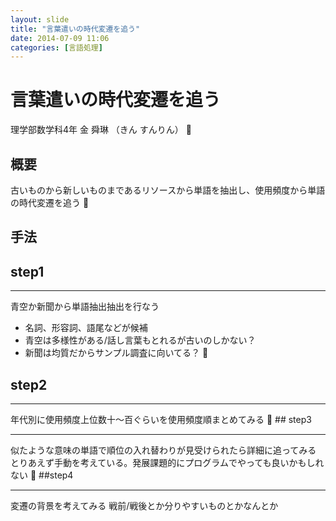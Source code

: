 ```yaml
---
layout: slide
title: "言葉遣いの時代変遷を追う"
date: 2014-07-09 11:06
categories: [言語処理]
---
```


# 言葉遣いの時代変遷を追う
  理学部数学科4年
  金 舜琳 （きん すんりん）

## 概要
   古いものから新しいものまであるリソースから単語を抽出し、使用頻度から単語の時代変遷を追う

## 手法

## step1
<hr />
青空か新聞から単語抽出抽出を行なう

* 名詞、形容詞、語尾などが候補
* 青空は多様性がある/話し言葉もとれるが古いのしかない？
* 新聞は均質だからサンプル調査に向いてる？

## step2
<hr/>
年代別に使用頻度上位数十〜百ぐらいを使用頻度順まとめてみる

## step3
<hr/>
似たような意味の単語で順位の入れ替わりが見受けられたら詳細に追ってみる  
とりあえず手動を考えている。発展課題的にプログラムでやっても良いかもしれない

##step4
<hr/>
変遷の背景を考えてみる  
戦前/戦後とか分りやすいものとかなんとか


